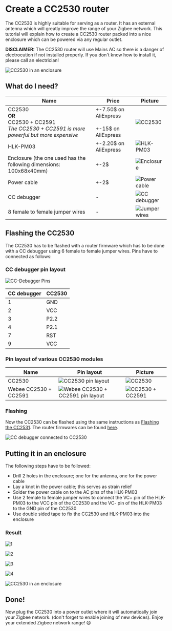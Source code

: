 ---
---

# Create a CC2530 router

The CC2530 is highly suitable for serving as a router. It has an external antenna which will greatly improve the range of your Zigbee network. This tutorial will explain how to create a CC2530 router packed into a nice enclosure which can be powered via any regular outlet.

**DISCLAIMER:** The CC2530 router will use Mains AC so there is a danger of electrocution if not installed properly. If you don't know how to install it, please call an electrician!

![CC2530 in an enclosure](../../images/cc2530_router_enclosure.jpg)

## What do I need?

| Name                                                                                                      | Price                                                | Picture                                                         |
| --------------------------------------------------------------------------------------------------------- | ---------------------------------------------------- | --------------------------------------------------------------- |
| CC2530 <br/> **OR** <br/> CC2530 + CC2591 <br/> _The CC2530 + CC2591 is more powerful but more expensive_ | +-7.50$ on AliExpress <br/><br/> +-15$ on AliExpress | ![CC2530](../../images/cc2530.jpg)                              |
| HLK-PM03                                                                                                  | +-2.20$ on AliExpress                                | ![HLK-PM03](../../images/HLK-PM03.jpg)                          |
| Enclosure (the one used has the following dimensions: 100x68x40mm)                                        | +-2$                                                 | ![Enclosure](../../images/enclosure.jpg)                        |
| Power cable                                                                                               | +-2$                                                 | ![Power cable](../../images/power_cable.png)                    |
| CC debugger                                                                                               | -                                                    | ![CC debugger](../../images/cc_debugger.jpg)                    |
| 8 female to female jumper wires                                                                           | -                                                    | ![Jumper wires](../../images/female_to_female_jumper_wires.jpg) |

## Flashing the CC2530

The CC2530 has to be flashed with a router firmware which has to be done with a CC debugger using 6 female to female jumper wires. Pins have to connected as follows:

### CC debugger pin layout

![CC-Debugger Pins](../../images/ccdebugger_pins.png)

| CC debugger | CC2530 |
| ----------- | ------ |
| 1           | GND    |
| 2           | VCC    |
| 3           | P2.2   |
| 4           | P2.1   |
| 7           | RST    |
| 9           | VCC    |

### Pin layout of various CC2530 modules

| Name                  | Pin layout                                                                          | Picture                                            |
| --------------------- | ----------------------------------------------------------------------------------- | -------------------------------------------------- |
| CC2530                | ![CC2530 pin layout](../../images/cc2530_pin_layout.png)                            | ![CC2530](../../images/cc2530.jpg)                 |
| Webee CC2530 + CC2591 | ![Webee CC2530 + CC2591 pin layout](../../images/webee_cc2530_cc2591_pinlayout.png) | ![CC2530 + CC2591](../../images/cc2530_cc2591.jpg) |

### Flashing

Now the CC2530 can be flashed using the same instructions as [Flashing the CC2531](../../guide/adapters/flashing/flashing_the_cc2531.md). The router firmwares can be found [here](https://github.com/Koenkk/Z-Stack-firmware/tree/master/router).

![CC debugger connected to CC2530](../../images/ccdebugger_cc2530.jpg)

## Putting it in an enclosure

The following steps have to be followed:

- Drill 2 holes in the enclosure; one for the antenna, one for the power cable
- Lay a knot in the power cable; this serves as strain relief
- Solder the power cable on to the AC pins of the HLK-PM03
- Use 2 female to female jumper wires to connect the VC+ pin of the HLK-PM03 to the VCC pin of the CC2530 and the VC- pin of the HLK-PM03 to the GND pin of the CC2530
- Use double sided tape to fix the CC2530 and HLK-PM03 into the enclosure

### Result

![1](../../images/router_1.jpg)

![2](../../images/router_2.jpg)

![3](../../images/router_3.jpg)

![4](../../images/router_4.jpg)

![CC2530 in an enclosure](../../images/cc2530_router_enclosure.jpg)

## Done!

Now plug the CC2530 into a power outlet where it will automatically join your Zigbee network. (don't forget to enable joining of new devices). Enjoy your extended Zigbee network range! :smile:
